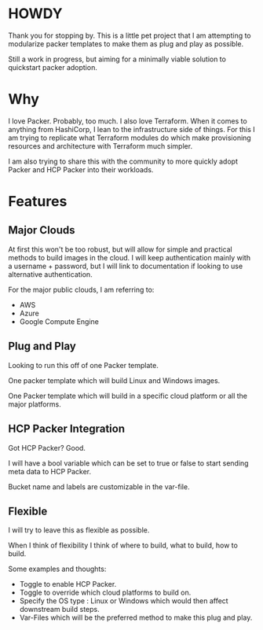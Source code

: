  # HOWDY

 Thank you for stopping by. This is a little pet project that I am attempting to modularize packer templates to make them as plug and play as possible. 

 Still a work in progress, but aiming for a minimally viable solution to quickstart packer adoption.  

 # Why

 I love Packer. Probably, too much. I also love Terraform. When it comes to anything from HashiCorp, I lean to the infrastructure side of things. For this I am trying to replicate what Terraform modules do which make provisioning resources and architecture with Terraform much simpler. 
 
 I am also trying to share this with the community to more quickly adopt Packer and HCP Packer into their workloads.

 # Features

 ## Major Clouds

 At first this won't be too robust, but will allow for simple and practical methods to build images in the cloud. I will keep authentication mainly with a username + password, but I will link to documentation if looking to use alternative authentication. 

 For the major public clouds, I am referring to: 

 - AWS
 - Azure
 - Google Compute Engine

 ## Plug and Play

 Looking to run this off of one Packer template. 

 One packer template which will build Linux and Windows images. 

 One Packer template which will build in a specific cloud platform or all the major platforms. 

 ## HCP Packer Integration

 Got HCP Packer? Good. 

 I will have a bool variable which can be set to true or false to start sending meta data to HCP Packer. 

 Bucket name and labels are customizable in the var-file. 
 
 ## Flexible

 I will try to leave this as flexible as possible. 

 When I think of flexibility I think of where to build, what to build, how to build. 

 Some examples and thoughts: 

 - Toggle to enable HCP Packer.
 - Toggle to override which cloud platforms to build on.
 - Specify the OS type : Linux or Windows which would then affect downstream build steps.
 - Var-Files which will be the preferred method to make this plug and play.